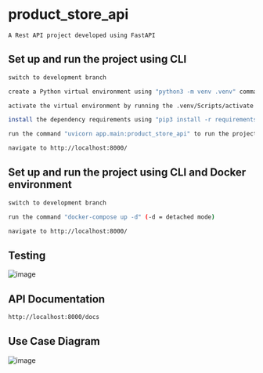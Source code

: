 # product_store_api
```
A Rest API project developed using FastAPI
```
## Set up and run the project using CLI

```sh
switch to development branch
```

```sh
create a Python virtual environment using "python3 -m venv .venv" command
```

```sh
activate the virtual environment by running the .venv/Scripts/activate
```

```sh
install the dependency requirements using "pip3 install -r requirements.txt" command
```

```sh
run the command "uvicorn app.main:product_store_api" to run the project
```

```sh
navigate to http://localhost:8000/
```



## Set up and run the project using CLI and Docker environment

```sh
switch to development branch
```


```sh
run the command "docker-compose up -d" (-d = detached mode)
```

```sh
navigate to http://localhost:8000/
```

## Testing

![image](https://github.com/rusirudilsh/product_store_api/assets/12104625/870ab28c-a39d-4947-81f3-f7629ce0575b)


## API Documentation

```sh
http://localhost:8000/docs

```

## Use Case Diagram
![image](https://github.com/rusirudilsh/product_store_api/assets/12104625/380a9fc1-4ca8-4aa5-9488-36359990734c)






